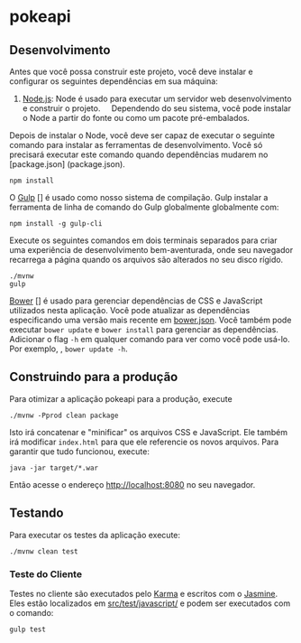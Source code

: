 # pokeapi

## Desenvolvimento


Antes que você possa construir este projeto, você deve instalar e configurar os seguintes dependências em sua máquina:

1. [Node.js][]: Node é usado para executar um servidor web desenvolvimento e construir o projeto.
                    Dependendo do seu sistema, você pode instalar o Node a partir do fonte ou como um pacote pré-embalados. 

Depois de instalar o Node, você deve ser capaz de executar o seguinte comando para instalar as ferramentas de desenvolvimento.
Você só precisará executar este comando quando dependências mudarem no [package.json] (package.json).

    npm install

O [Gulp] [] é usado como nosso sistema de compilação. Gulp instalar a ferramenta de linha de comando do Gulp globalmente globalmente com:

    npm install -g gulp-cli

Execute os seguintes comandos em dois terminais separados para criar uma experiência de desenvolvimento bem-aventurada, onde seu navegador
recarrega a página quando os arquivos são alterados no seu disco rígido.

    ./mvnw
    gulp

[Bower] [] é usado para gerenciar dependências de CSS e JavaScript utilizados nesta aplicação. Você pode atualizar as dependências 
especificando uma versão mais recente em [bower.json](bower.json). Você também pode executar `bower update` e `bower install` para gerenciar as dependências. 
Adicionar o flag `-h` em qualquer comando para ver como você pode usá-lo. Por exemplo, , `bower update -h`.

## Construindo para a produção

Para otimizar a aplicação pokeapi para a produção, execute

    ./mvnw -Pprod clean package

Isto irá concatenar e "minificar" os arquivos CSS e JavaScript. Ele também irá modificar `index.html` para que ele referencie os novos arquivos.
Para garantir que tudo funcionou, execute:

    java -jar target/*.war

Então acesse o endereço [http://localhost:8080](http://localhost:8080) no seu navegador.

## Testando

Para executar os testes da aplicação execute:

    ./mvnw clean test

### Teste do Cliente

Testes no cliente são executados pelo [Karma][] e escritos com o [Jasmine][].
Eles estão localizados em [src/test/javascript/](src/test/javascript/) e podem ser executados com o comando: 

    gulp test

[Node.js]: https://nodejs.org/
[Yarn]: https://yarnpkg.org/
[Bower]: http://bower.io/
[Gulp]: http://gulpjs.com/
[BrowserSync]: http://www.browsersync.io/
[Karma]: http://karma-runner.github.io/
[Jasmine]: http://jasmine.github.io/2.0/introduction.html
[Protractor]: https://angular.github.io/protractor/
[Leaflet]: http://leafletjs.com/
[DefinitelyTyped]: http://definitelytyped.org/
